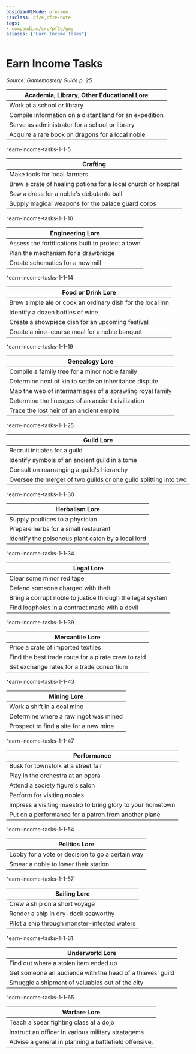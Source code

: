 ```yaml
---
obsidianUIMode: preview
cssclass: pf2e,pf2e-note
tags:
- compendium/src/pf2e/gmg
aliases: ["Earn Income Tasks"]
---
```

# Earn Income Tasks  
*Source: Gamemastery Guide p. 25*  

| Academia, Library, Other Educational Lore |
|-------------------------------------------|
| Work at a school or library |
| Compile information on a distant land for an expedition |
| Serve as administrator for a school or library |
| Acquire a rare book on dragons for a local noble |
^earn-income-tasks-1-1-5

| Crafting |
|----------|
| Make tools for local farmers |
| Brew a crate of healing potions for a local church or hospital |
| Sew a dress for a noble's debutante ball |
| Supply magical weapons for the palace guard corps |
^earn-income-tasks-1-1-10

| Engineering Lore |
|------------------|
| Assess the fortifications built to protect a town |
| Plan the mechanism for a drawbridge |
| Create schematics for a new mill |
^earn-income-tasks-1-1-14

| Food or Drink Lore |
|--------------------|
| Brew simple ale or cook an ordinary dish for the local inn |
| Identify a dozen bottles of wine |
| Create a showpiece dish for an upcoming festival |
| Create a nine-course meal for a noble banquet |
^earn-income-tasks-1-1-19

| Genealogy Lore |
|----------------|
| Compile a family tree for a minor noble family |
| Determine next of kin to settle an inheritance dispute |
| Map the web of intermarriages of a sprawling royal family |
| Determine the lineages of an ancient civilization |
| Trace the lost heir of an ancient empire |
^earn-income-tasks-1-1-25

| Guild Lore |
|------------|
| Recruit initiates for a guild |
| Identify symbols of an ancient guild in a tome |
| Consult on rearranging a guild's hierarchy |
| Oversee the merger of two guilds or one guild splitting into two |
^earn-income-tasks-1-1-30

| Herbalism Lore |
|----------------|
| Supply poultices to a physician |
| Prepare herbs for a small restaurant |
| Identify the poisonous plant eaten by a local lord |
^earn-income-tasks-1-1-34

| Legal Lore |
|------------|
| Clear some minor red tape |
| Defend someone charged with theft |
| Bring a corrupt noble to justice through the legal system |
| Find loopholes in a contract made with a devil |
^earn-income-tasks-1-1-39

| Mercantile Lore |
|-----------------|
| Price a crate of imported textiles |
| Find the best trade route for a pirate crew to raid |
| Set exchange rates for a trade consortium |
^earn-income-tasks-1-1-43

| Mining Lore |
|-------------|
| Work a shift in a coal mine |
| Determine where a raw ingot was mined |
| Prospect to find a site for a new mine |
^earn-income-tasks-1-1-47

| Performance |
|-------------|
| Busk for townsfolk at a street fair |
| Play in the orchestra at an opera |
| Attend a society figure's salon |
| Perform for visiting nobles |
| Impress a visiting maestro to bring glory to your hometown |
| Put on a performance for a patron from another plane |
^earn-income-tasks-1-1-54

| Politics Lore |
|---------------|
| Lobby for a vote or decision to go a certain way |
| Smear a noble to lower their station |
^earn-income-tasks-1-1-57

| Sailing Lore |
|--------------|
| Crew a ship on a short voyage |
| Render a ship in dry-dock seaworthy |
| Pilot a ship through monster-infested waters |
^earn-income-tasks-1-1-61

| Underworld Lore |
|-----------------|
| Find out where a stolen item ended up |
| Get someone an audience with the head of a thieves' guild |
| Smuggle a shipment of valuables out of the city |
^earn-income-tasks-1-1-65

| Warfare Lore |
|--------------|
| Teach a spear fighting class at a dojo |
| Instruct an officer in various military stratagems |
| Advise a general in planning a battlefield offensive. |